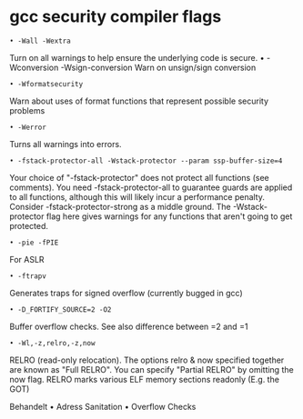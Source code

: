 # gcc security compiler flags

	• -Wall -Wextra
Turn on all warnings to help ensure the underlying code is secure.
	• -Wconversion -Wsign-conversion
 Warn on unsign/sign conversion
 
	• -Wformat­security
 Warn about uses of format functions that represent possible security problems
 
	• -Werror 
Turns all warnings into errors.
 
	• -fstack-protector-all -Wstack-protector --param ssp-buffer-size=4 
Your choice of "-fstack-protector" does not protect all functions (see comments). You need -fstack-protector-all to guarantee guards are applied to all functions, although this will likely incur a performance penalty. Consider -fstack-protector-strong as a middle ground. 
The -Wstack-protector flag here gives warnings for any functions that aren't going to get protected.
 
	• -pie -fPIE 
For ASLR
 
	• -ftrapv 
Generates traps for signed overflow (currently bugged in gcc)
 
	• -D_FORTIFY_SOURCE=2 -O2
 Buffer overflow checks. See also difference between =2 and =1
 
	• ­-Wl,-z,relro,-z,now
 RELRO (read-only relocation). The options relro & now specified together are known as "Full RELRO". You can specify "Partial RELRO" by omitting the now flag. RELRO marks various ELF memory sections read­only (E.g. the GOT)


Behandelt
	• Adress Sanitation
	• Overflow Checks

